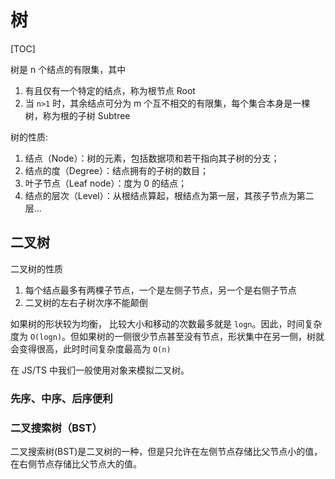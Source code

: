 # 树



[TOC]



树是 n 个结点的有限集，其中

1. 有且仅有一个特定的结点，称为根节点 Root
2. 当 `n>1` 时，其余结点可分为 m 个互不相交的有限集，每个集合本身是一棵树，称为根的子树 Subtree


树的性质:

1. 结点（Node）：树的元素，包括数据项和若干指向其子树的分支；
2. 结点的度（Degree）：结点拥有的子树的数目；
3. 叶子节点（Leaf node）：度为 0 的结点；
4. 结点的层次（Level）：从根结点算起，根结点为第一层，其孩子节点为第二层...

## 二叉树

二叉树的性质

1. 每个结点最多有两棵子节点，一个是左侧子节点，另一个是右侧子节点
2. 二叉树的左右子树次序不能颠倒

如果树的形状较为均衡， 比较大小和移动的次数最多就是 `logn`。因此，时间复杂度为 `O(logn)`。但如果树的一侧很少节点甚至没有节点，形状集中在另一侧，树就会变得很高，此时时间复杂度最高为 `O(n)`

在 JS/TS 中我们一般使用对象来模拟二叉树。

### 先序、中序、后序便利


### 二叉搜索树（BST）

二叉搜索树(BST)是二叉树的一种，但是只允许在左侧节点存储比父节点小的值，在右侧节点存储比父节点大的值。
